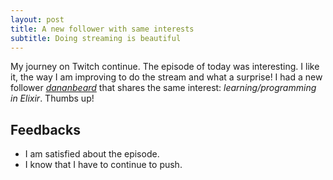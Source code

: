 ```yaml
---
layout: post
title: A new follower with same interests
subtitle: Doing streaming is beautiful
---
```


My journey on Twitch continue. The episode of today was interesting. I like it, the way I am improving to do the stream and what a surprise! I had a new follower [_dananbeard_](https://www.twitch.tv/danandbeard) that shares the same interest: _learning/programming in Elixir_. Thumbs up!

## Feedbacks

* I am satisfied about the episode.
* I know that I have to continue to push.
